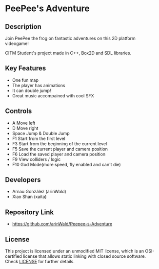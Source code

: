 # PeePee's Adventure

## Description

Join PeePee the frog on fantastic adventures on this 2D platform videogame!

CITM Student's project made in C++, Box2D and SDL libraries.
 

## Key Features

 - One fun map
 - The player has animations
 - It can double jump!
 - Great music accompained with cool SFX
 
## Controls

 - A Move left
 - D Move right
 - Space Jump & Double Jump
 - F1 Start from the first level
 - F3 Start from the beginning of the current level
 - F5 Save the current player and camera position
 - F6 Load the saved player and camera position
 - F9 View colliders / logic
 - F10 God Mode(more speed, fly enabled and can't die)

## Developers

 - Arnau González (arinWald)
 - Xiao Shan (xaita)
 
## Repository Link
 - https://github.com/arinWald/Peepee-s-Adventure

## License

This project is licensed under an unmodified MIT license, which is an OSI-certified license that allows static linking with closed source software. Check [LICENSE](LICENSE) for further details.
